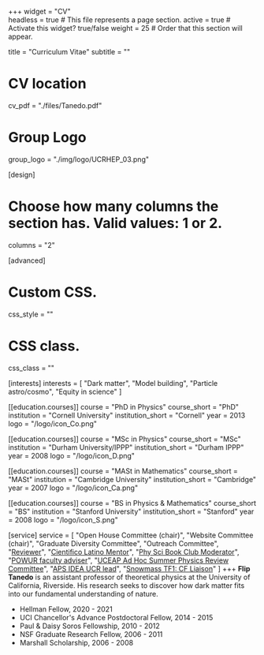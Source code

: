 +++
widget = "CV"  
headless = true  # This file represents a page section.
active = true  # Activate this widget? true/false
weight = 25  # Order that this section will appear.

title = "Curriculum Vitae"
subtitle = ""

# CV location
cv_pdf = "./files/Tanedo.pdf"

# Group Logo
group_logo = "./img/logo/UCRHEP_03.png"

[design]
  # Choose how many columns the section has. Valid values: 1 or 2.
  columns = "2"

[advanced]
 # Custom CSS. 
 css_style = ""
 
 # CSS class.
 css_class = ""

[interests]
  interests = [
    "Dark matter",
    "Model building",
    "Particle astro/cosmo",
    "Equity in science"
  ]

[[education.courses]]
  course = "PhD in Physics"
  course_short = "PhD"
  institution = "Cornell University"
  institution_short = "Cornell"
  year = 2013
  logo = "/logo/icon_Co.png"

[[education.courses]]
  course = "MSc in Physics"
  course_short = "MSc"
  institution = "Durham University/IPPP"
  institution_short = "Durham IPPP"
  year = 2008
  logo = "/logo/icon_D.png"

[[education.courses]]
  course = "MASt in Mathematics"
  course_short = "MASt"
  institution = "Cambridge University"
  institution_short = "Cambridge"
  year = 2007
  logo = "/logo/icon_Ca.png"

[[education.courses]]
  course = "BS in Physics & Mathematics"
  course_short = "BS"
  institution = "Stanford University"
  institution_short = "Stanford"
  year = 2008
  logo = "/logo/icon_S.png"

[service]
  service = [
    "Open House Committee (chair)",
    "Website Committee (chair)",
    "Graduate Diversity Committee",
    "Outreach Committee",
    "[Reviewer](https://publons.com/author/637273/)",
    "[Cientifico Latino Mentor](https://www.cientificolatino.com)",
    "[Phy Sci Book Club Moderator](https://www.cellardoorbookstore.com/book-clubs)",
    "[POWUR faculty adviser](https://sites.google.com/view/ucr-powur/)",
    "[UCEAP Ad Hoc Summer Physics Review Committee](https://uceap.universityofcalifornia.edu/)", 
    "[APS IDEA UCR lead](https://www.aps.org/programs/innovation/fund/idea.cfm)",
    "[Snowmass TF1: CF Liaison](https://www.aps.org/units/dpf/snowmass-2021.cfm)"
  ]
+++
**Flip Tanedo** is an assistant professor of theoretical physics at the University of California, Riverside. His research seeks to discover how dark matter fits into our fundamental understanding of nature.

- Hellman Fellow, 2020 - 2021
- UCI Chancellor's Advance Postdoctoral Fellow, 2014 - 2015  
- Paul & Daisy Soros Fellowship, 2010 - 2012  
- NSF Graduate Research Fellow, 2006 - 2011  
- Marshall Scholarship, 2006 - 2008


